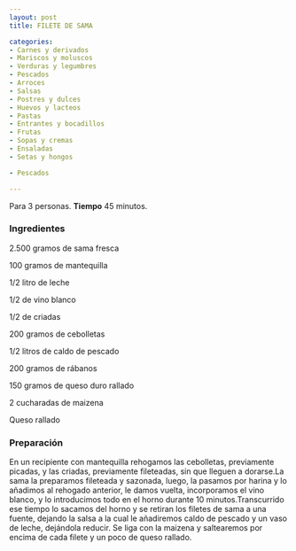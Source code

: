 ```yaml
---
layout: post
title: FILETE DE SAMA

categories:
- Carnes y derivados
- Mariscos y moluscos
- Verduras y legumbres
- Pescados
- Arroces
- Salsas
- Postres y dulces
- Huevos y lacteos
- Pastas
- Entrantes y bocadillos
- Frutas
- Sopas y cremas
- Ensaladas
- Setas y hongos

- Pescados

---
```

Para 3 personas.
<b>Tiempo</b> 45 minutos.

<h3>Ingredientes</h3>

2.500 gramos de sama fresca

100 gramos de mantequilla

1/2 litro de leche

1/2 de vino blanco

1/2 de criadas

200 gramos de cebolletas

1/2 litros de caldo de pescado

200 gramos de rábanos

150 gramos de queso duro rallado

2 cucharadas de maizena

Queso rallado

<h3>Preparación</h3>

En un recipiente con mantequilla rehogamos las cebolletas, previamente picadas, y las criadas, previamente fileteadas, sin que lleguen a dorarse.La sama la preparamos fileteada y sazonada, luego, la pasamos por harina y lo añadimos al rehogado anterior, le damos vuelta, incorporamos el vino blanco, y lo introducimos todo en el horno durante 10 minutos.Transcurrido ese tiempo lo sacamos del horno y se retiran los filetes de sama a una fuente, dejando la salsa a la cual le añadiremos caldo de pescado y un vaso de leche, dejándola reducir. Se liga con la maizena y saltearemos por encima de cada filete y un poco de queso rallado.

